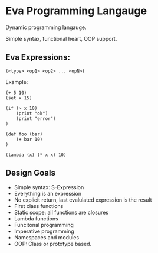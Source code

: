 # Eva Programming Langauge

Dynamic programming langauge.

Simple syntax, functional heart, OOP support.

## Eva Expressions:
```
(<type> <op1> <op2> ... <opN>)
```

Example:
```
(+ 5 10)
(set x 15)

(if (> x 10)
	(print "ok")
	(print "error")
)
```

```
(def foo (bar)
	(+ bar 10)
)
```

```
(lambda (x) (* x x) 10)
```

## Design Goals

* Simple syntax: S-Expression
* Everything is an expression
* No explicit return, last evalulated expression is the result
* First class functions
* Static scope: all functions are closures
* Lambda functions
* Funcitonal programming
* Imperative programming
* Namespaces and modules
* OOP: Class or prototype based.


